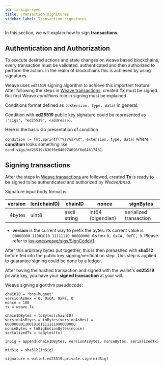 ```yaml
---
id: tx-sign-spec
title: Transaction signitures 
sidebar_label: Transaction signatures 
---
```


In this section, we will explain how to sign __transactions__.

## Authentication and Authorization

To execute desired actions and state changes on weave based blockchains, every transaction must be validated, authenticated and then authorized to perform the action. In the realm of blockchains this is achieved by using signatures.

Weave uses `ed25519` signing algorithm to achieve this important feature. 
After following the steps in [Weave transactions](transaction.md), created **Tx** must be signed. But first Weave *conditions* role in signing must be explained.

[//]: # (TODO move readthedocs documentation to this project and give references here)

Conditions format defined as `(extension, type, data)` in general. 

Condition with __ed25519__ public key signature could be represented as `("sigs", "ed25519", <address>)`. 

Here is the basic Go presentation of condition 

`condition := fmt.Sprintf("%s/%s/%X", extension, type, data)` where __condition__ looks something like `cond:sigs/ed25519/636f6e646974696f6e64617461`.

## Signing transactions

After the steps in [Weave transactions](transaction.md) are followed, created **Tx** is ready to be signed to be authenticated and authorized by *Weave/bnsd*. 

Signature input body format is:

| version     | len(chainID)     | chainID          | nonce                 | signBytes                  |
|--------:    |--------------    |--------------    |-------------------    |------------------------    |
| 4bytes      | uint8            | ascii string     | int64 (bigendian)     | serialized transaction     |

- **version** is the current way to prefix the bytes. Its current value is `00000000 11001010 11111110 00000000`. As hex `0, 0xCA, 0xFE, 0`. Please refer to [iov-one/weave/sigs/SignCodeV1](https://github.com/iov-one/weave/blob/v0.18.0/x/sigs/controller.go#L14).

After this arbitrary bytes put together, this is then prehashed with __sha512__ before fed into the public key signing/verification step. This step is applied to guarantee signing could be done by a ledger.

After having the hashed transaction and signed with the wallet's **ed25519** private key, you have your **signed transaction** at your will.

Weave signing algorithm pseudocode:
```
chainID = "bns-hugnet"
versionAsHex = 0, 0xCA, 0xFE, 0
nonce = 100
tx = weave.Tx

chainIDBytes = toBytes(chainID)
versionAsBtyes = toBytes(versionAsHes) = 00000000110010101111111000000000
nonceBytes = toBigEndianBytes(nonce)
serializedTx = toBytes(tx)

inSig = append(chainIDBytes, versionAsBytes, nonceBytes, serializedTx)

midSig = sha512(inSig)

signature = wallet.ed25519.private.sign(midSig)
``` 